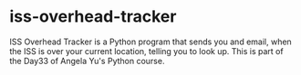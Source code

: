 # iss-overhead-tracker
ISS Overhead Tracker is a Python program that sends you and email, when the ISS is over your current location, telling you to look up. This is part of the Day33 of Angela Yu's Python course.
